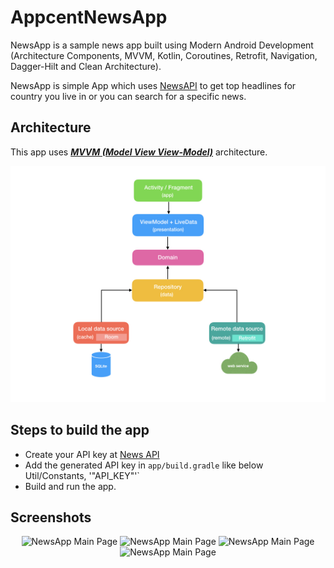 # AppcentNewsApp

NewsApp is a sample news app built using Modern Android Development (Architecture Components, MVVM, Kotlin, Coroutines, Retrofit, Navigation, Dagger-Hilt and Clean Architecture).

NewsApp is simple App which uses [NewsAPI](https://newsapi.org/) to get top headlines for country you live in or you can search for a specific news.

## Architecture

This app uses [***MVVM (Model View View-Model)***](https://developer.android.com/jetpack/docs/guide#recommended-app-arch) architecture.

![Architecture](https://github.com/Naveentp/Clean-MVVM-NewsApp/blob/master/ART/clean_mvvm.jpeg)

## Steps to build the app
- Create your API key at [News API](https://newsapi.org/)
- Add the generated API key in `app/build.gradle` like below  
  Util/Constants, '"API_KEY"'`
- Build and run the app.

## Screenshots

<p align="center">
<img alt="NewsApp Main Page" height="450px" src="https://user-images.githubusercontent.com/59232580/178263111-8bf83d98-9928-44a1-91b5-4f4b0c9d0a4f.jpeg"  />

<img alt="NewsApp Main Page" height="450px" src="https://user-images.githubusercontent.com/59232580/178263240-c92c4ff4-0b17-4d7b-a77e-b9c1429273ed.jpeg"  />

<img alt="NewsApp Main Page" height="450px" src="https://user-images.githubusercontent.com/59232580/178263253-04a76817-e539-4f15-ba9a-81f330c9452a.jpeg"   />

<img alt="NewsApp Main Page" height="450px" src="https://user-images.githubusercontent.com/59232580/178263276-3ef2236f-6577-4e7b-a731-e3f10bd02c39.jpeg"   />
</p>



